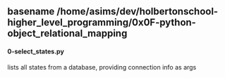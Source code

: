 ## basename /home/asims/dev/holbertonschool-higher_level_programming/0x0F-python-object_relational_mapping
#### 0-select_states.py
lists all states from a database, providing connection info as args
